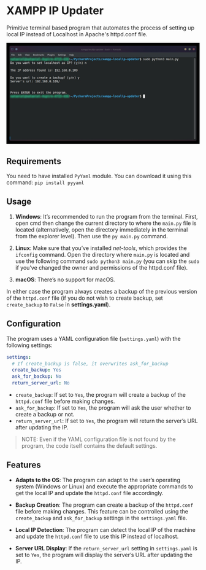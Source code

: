 # XAMPP IP Updater

Primitive terminal based program that automates the process of setting up local IP instead of Localhost in Apache's
httpd.conf file.

![The program running on Linux](terminal.jpg)

## Requirements

You need to have installed `PyYaml` module. You can download it using this command:
`pip install pyyaml`

## Usage

1. **Windows**: It’s recommended to run the program from the terminal. First, open cmd then change the current directory
to where the `main.py` file is located (alternatively, open the directory immediately in the terminal
from the explorer level). Then use the `py main.py` command.  

2. **Linux**: Make sure that you’ve installed *net-tools*, which provides the `ifconfig` command. Open the directory
where `main.py` is located and use the following command `sudo python3 main.py`
(you can skip the `sudo` if you’ve changed the owner and permissions of the httpd.conf file).

3. **macOS**: There’s no support for macOS.

In either case the program always creates a backup of the previous version of the `httpd.conf` file
(if you do not wish to create backup, set `create_backup` to `False` in **settings.yaml**).

## Configuration

The program uses a YAML configuration file (`settings.yaml`) with the following settings:
```yaml
settings:
  # If create_backup is false, it overwrites ask_for_backup
  create_backup: Yes
  ask_for_backup: No
  return_server_url: No
```
- `create_backup`: If set to `Yes`, the program will create a backup of the `httpd.conf` file before making changes.
- `ask_for_backup`: If set to `Yes`, the program will ask the user whether to create a backup or not.
- `return_server_url`: If set to `Yes`, the program will return the server’s URL after updating the IP.

> NOTE: Even if the YAML configuration file is not found by the program, the code itself contains the default settings.

## Features

- **Adapts to the OS**: The program can adapt to the user’s operating system (Windows or Linux)
and execute the appropriate commands to get the local IP and update the `httpd.conf` file accordingly.

- **Backup Creation**: The program can create a backup of the `httpd.conf` file before making changes.
This feature can be controlled using the `create_backup` and `ask_for_backup` settings in the `settings.yaml` file.

- **Local IP Detection**: The program can detect the local IP of the machine and update the `httpd.conf` file to use
this IP instead of localhost.

- **Server URL Display**: If the `return_server_url` setting in `settings.yaml` is set to `Yes`,
the program will display the server’s URL after updating the IP.
